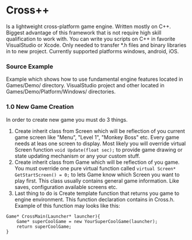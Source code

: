 # Cross++
Is a lightweight cross-platform game engine. Written mostly on C++. Biggest advantage of this framework that is not require high skill qualification to work with. You can write you scripts on C++ in favorite VisualStudio or Xcode. Only needed to transfer *.h files and binary libraries in to new project. Currently supported platforms windows, android, iOS.
### Source Example
Example which shows how to use fundamental engine features located in Games/Demo/ directory. VisualStudio project and other located in Games/Demo/Platform/Windows/ directories.

### 1.0 New Game Creation
In order to create new game you must do 3 things.

1. Create inherit class from Screen which will be reflection of you current game screen like "Menu", "Level 1", "Monkey Boss" etc. Every game needs at leas one screen to display. Most likely you will override virtual Screen function `void Update(float sec);` to provide game drawing or state updating mechanism or any your custom stuff.
2. Create inherit class from Game which will be reflection of you game. You must override one pure virtual function called `virtual Screen* GetStartScreen() = 0;` to lets Game know which Screen you want to play first. This class usually contains general game information. Like saves, configuration available screens etc.
3. Last thing to do is Create template function that returns you game to engine environment. This function declaration contains in Cross.h. Example of this function may looks like this: 
```
Game* CrossMain(Launcher* launcher){
	Game* superCoolGame = new YourSuperCoolGame(launcher);
	return superCoolGame;
}
```
